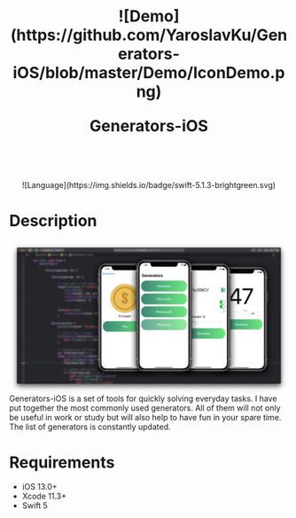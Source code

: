 <h1 align="center">
  ![Demo](https://github.com/YaroslavKu/Generators-iOS/blob/master/Demo/IconDemo.png)
  <p>Generators-iOS</p><br>
</h1>
<p align="center">
  ![Language](https://img.shields.io/badge/swift-5.1.3-brightgreen.svg)
</p>

# Description
![Demo](https://github.com/YaroslavKu/Generators-iOS/blob/master/Demo/preview.png)
Generators-iOS is a set of tools for quickly solving everyday tasks. I have put together the most commonly used generators. All of them will not only be useful in work or study but will also help to have fun in your spare time. The list of generators is constantly updated.


# Requirements
* iOS 13.0+
* Xcode 11.3+
* Swift 5
